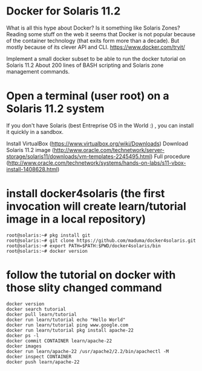 Docker for Solaris 11.2
=======================

What is all this hype about Docker? Is it something like Solaris Zones?
Reading some stuff on the web it seems that Docker is not popular because of the container technology (that exits form more than a decade).
But mostly because of its clever API and CLI. https://www.docker.com/tryit/

Implement a small docker subset to be able to run the docker tutorial on Solaris 11.2
About 200 lines of BASH scripting and Solaris zone management commands.



# Open a terminal (user root) on a Solaris 11.2 system

If you don't have Solaris (best Entreprise OS in the World :) , you can install it quickly in a sandbox.

Install VirtualBox (https://www.virtualbox.org/wiki/Downloads)
Download Solaris 11.2 image (http://www.oracle.com/technetwork/server-storage/solaris11/downloads/vm-templates-2245495.html)
Full procedure (http://www.oracle.com/technetwork/systems/hands-on-labs/s11-vbox-install-1408628.html)

# install docker4solaris (the first invocation will create learn/tutorial image in a local repository)

	root@solaris:~# pkg install git
	root@solaris:~# git clone https://github.com/maduma/docker4solaris.git
	root@solaris:~# export PATH=$PATH:$PWD/docker4solaris/bin
	root@solaris:~# docker version
	
# follow the tutorial on docker with those slity changed command

	docker version
	docker search tutorial
	docker pull learn/tutorial
	docker run learn/tutorial echo "Hello World"
	docker run learn/tutorial ping www.google.com
	docker run learn/tutorial pkg install apache-22
	docker ps -l
	docker commit CONTAINER learn/apache-22
	docker images
	docker run learn/apache-22 /usr/apache2/2.2/bin/apachectl -M
	docker inspect CONTAINER
	docker push learn/apache-22
